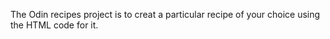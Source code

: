 The Odin recipes project is to creat a particular recipe of your choice using the HTML code for it.
